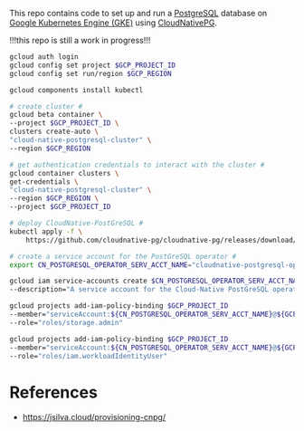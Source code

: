 
This repo contains code to set up and run a [PostgreSQL](https://www.postgresql.org/) database on [Google Kubernetes Engine (GKE)](https://cloud.google.com/kubernetes-engine) using [CloudNativePG](https://cloudnative-pg.io/).

!!!this repo is still a work in progress!!!

```bash
gcloud auth login
gcloud config set project $GCP_PROJECT_ID
gcloud config set run/region $GCP_REGION

gcloud components install kubectl

# create cluster #
gcloud beta container \
--project $GCP_PROJECT_ID \
clusters create-auto \
"cloud-native-postgresql-cluster" \
--region $GCP_REGION

# get authentication credentials to interact with the cluster #
gcloud container clusters \
get-credentials \
"cloud-native-postgresql-cluster" \
--region $GCP_REGION \
--project $GCP_PROJECT_ID
```

```bash
# deploy CloudNative-PostGreSQL #
kubectl apply -f \
    https://github.com/cloudnative-pg/cloudnative-pg/releases/download/v1.22.1/cnpg-1.22.1.yaml
```

```bash
# create a service account for the PostGreSQL operator #
export CN_POSTGRESQL_OPERATOR_SERV_ACCT_NAME="cloudnative-postgresql-operator"

gcloud iam service-accounts create $CN_POSTGRESQL_OPERATOR_SERV_ACCT_NAME \
--description="A service account for the Cloud-Native PostGreSQL operator on GKE"

gcloud projects add-iam-policy-binding $GCP_PROJECT_ID
--member="serviceAccount:${CN_POSTGRESQL_OPERATOR_SERV_ACCT_NAME}@${GCP_PROJECT_ID}.iam.gserviceaccount.com" 
--role="roles/storage.admin"

gcloud projects add-iam-policy-binding $GCP_PROJECT_ID
--member="serviceAccount:${CN_POSTGRESQL_OPERATOR_SERV_ACCT_NAME}@${GCP_PROJECT_ID}.iam.gserviceaccount.com" 
--role="roles/iam.workloadIdentityUser"
```


# References 

* https://jsilva.cloud/provisioning-cnpg/
